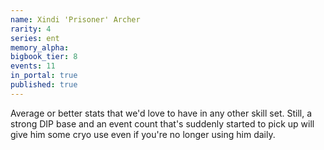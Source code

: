 ```yaml
---
name: Xindi 'Prisoner' Archer
rarity: 4
series: ent
memory_alpha:
bigbook_tier: 8
events: 11
in_portal: true
published: true
---
```


Average or better stats that we'd love to have in any other skill set. Still, a strong DIP base and an event count that's suddenly started to pick up will give him some cryo use even if you're no longer using him daily.
